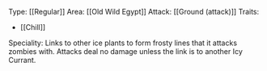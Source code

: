 Type: [[Regular]]
Area: [[Old Wild Egypt]]
Attack: [[Ground (attack)]]
Traits:
- [[Chill]]

Speciality: Links to other ice plants to form frosty lines that it attacks zombies with. Attacks deal no damage unless the link is to another Icy Currant.